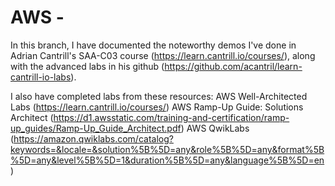 # AWS - 

In this branch, I have documented the noteworthy demos I've done in Adrian Cantrill's SAA-C03 course (https://learn.cantrill.io/courses/), along with the advanced labs in his github (https://github.com/acantril/learn-cantrill-io-labs).

I also have completed labs from these resources: 
AWS Well-Architected Labs (https://learn.cantrill.io/courses/)
AWS Ramp-Up Guide: Solutions Architect (https://d1.awsstatic.com/training-and-certification/ramp-up_guides/Ramp-Up_Guide_Architect.pdf)
AWS QwikLabs (https://amazon.qwiklabs.com/catalog?keywords=&locale=&solution%5B%5D=any&role%5B%5D=any&format%5B%5D=any&level%5B%5D=1&duration%5B%5D=any&language%5B%5D=en)
